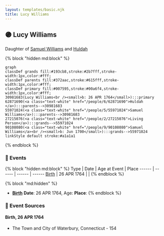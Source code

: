 ```yaml
---
layout: templates/basic.njk
title: Lucy Williams
---
```

## 🟣 Lucy Williams

Daughter of [Samuel Williams](/people/5/55971024) and [Huldah ](/people/6/62871690)

{% block "hidden md:block" %}
```mermaid
graph
classDef grands fill:#193cb8,stroke:#2b7fff,stroke-width:1px,color:#fff;
classDef parents fill:#372aac,stroke:#615fff,stroke-width:1px,color:#fff;
classDef primary fill:#007595,stroke:#00a6f4,stroke-width:1px,color:#fff;
30981683(Lucy Williams<br /><small>b: 26 APR 1764</small>):::primary
62871690(<a class="text-white" href="/people/6/62871690">Huldah </a>):::parents-->30981683
55971024(<a class="text-white" href="/people/5/55971024">Samuel Williams</a>):::parents-->30981683
27215076(<a class="text-white" href="/people/2/27215076">Living Person</a>):::grands-->55971024
90108080(<a class="text-white" href="/people/9/90108080">Samuel Williams</a><br /><small>b: Jun 1700</small>):::grands-->55971024
linkStyle default stroke:#a1a1a1
```
{% endblock %}

### 📆 Events

{% block "hidden md:block" %}
Type | Date | Age at Event | Place
------ | ------ | ------ | ------
[Birth](#event-event-2) | 26 APR 1764 |  |
{% endblock %}

{% block "md:hidden" %}
- **[Birth](#event-event-2)**
**Date**: 26 APR 1764, Age:
**Place**:
{% endblock %}

### 📰 Event Sources

#### <a id="event-event-2"></a> Birth, 26 APR 1764
* The Town and City of Waterbury, Connecticut  - 154